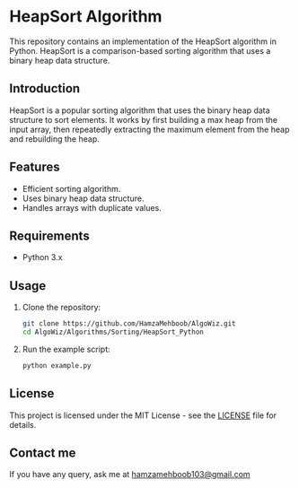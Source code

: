 # HeapSort Algorithm

This repository contains an implementation of the HeapSort algorithm in Python. HeapSort is a comparison-based sorting algorithm that uses a binary heap data structure.

## Introduction

HeapSort is a popular sorting algorithm that uses the binary heap data structure to sort elements. It works by first building a max heap from the input array, then repeatedly extracting the maximum element from the heap and rebuilding the heap.

## Features

- Efficient sorting algorithm.
- Uses binary heap data structure.
- Handles arrays with duplicate values.

## Requirements

- Python 3.x

## Usage

1. Clone the repository:
    ```sh
    git clone https://github.com/HamzaMehboob/AlgoWiz.git
    cd AlgoWiz/Algorithms/Sorting/HeapSort_Python
    ```

2. Run the example script:
    ```sh
    python example.py
    ```

## License

This project is licensed under the MIT License - see the [LICENSE](LICENSE) file for details.

## Contact me

If you have any query, ask me at hamzamehboob103@gmail.com

